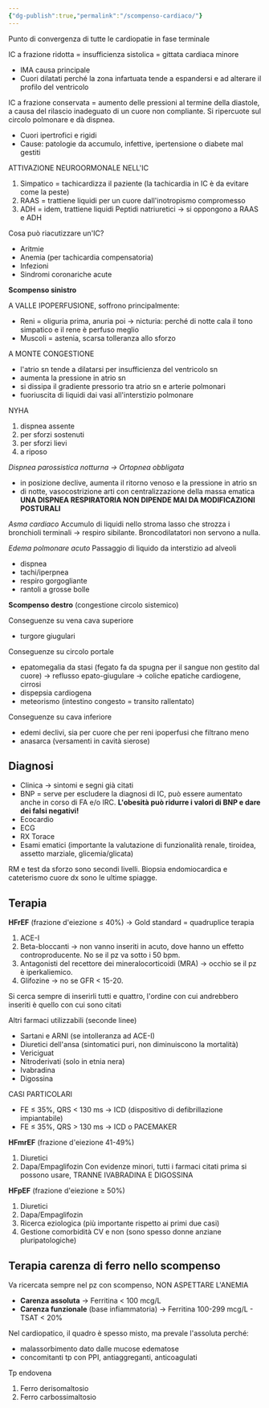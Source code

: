 ```yaml
---
{"dg-publish":true,"permalink":"/scompenso-cardiaco/"}
---
```


Punto di convergenza di tutte le cardiopatie in fase terminale

IC a frazione ridotta = insufficienza sistolica = gittata cardiaca minore
- IMA causa principale
- Cuori dilatati perché la zona infartuata tende a espandersi e ad alterare il profilo del ventricolo

IC a frazione conservata = aumento delle pressioni al termine della diastole, a causa del rilascio inadeguato di un cuore non compliante. Si ripercuote sul circolo polmonare e dà dispnea.
- Cuori ipertrofici e rigidi
- Cause: patologie da accumulo, infettive, ipertensione o diabete mal gestiti

ATTIVAZIONE NEUROORMONALE NELL'IC
1) Simpatico = tachicardizza il paziente (la tachicardia in IC è da evitare come la peste)
2) RAAS = trattiene liquidi per un cuore dall'inotropismo compromesso
3) ADH = idem, trattiene liquidi
Peptidi natriuretici → si oppongono a RAAS e ADH

Cosa può riacutizzare un'IC?
- Aritmie
- Anemia (per tachicardia compensatoria)
- Infezioni
- Sindromi coronariche acute

**Scompenso sinistro**

A VALLE IPOPERFUSIONE, soffrono principalmente:
- Reni = oliguria prima, anuria poi → nicturia: perché di notte cala il tono simpatico e il rene è perfuso meglio
- Muscoli = astenia, scarsa tolleranza allo sforzo

A MONTE CONGESTIONE
- l'atrio sn tende a dilatarsi per insufficienza del ventricolo sn 
- aumenta la pressione in atrio sn
- si dissipa il gradiente pressorio tra atrio sn e arterie polmonari
- fuoriuscita di liquidi dai vasi all'interstizio polmonare

NYHA
1) dispnea assente
2) per sforzi sostenuti
3) per sforzi lievi
4) a riposo

*Dispnea parossistica notturna → Ortopnea obbligata*
- in posizione declive, aumenta il ritorno venoso e la pressione in atrio sn
- di notte, vasocostrizione arti con centralizzazione della massa ematica
**UNA DISPNEA RESPIRATORIA NON DIPENDE MAI DA MODIFICAZIONI POSTURALI**

*Asma cardiaco*
Accumulo di liquidi nello stroma lasso che strozza i bronchioli terminali → respiro sibilante.
Broncodilatatori non servono a nulla.

*Edema polmonare acuto*
Passaggio di liquido da interstizio ad alveoli
- dispnea
- tachi/iperpnea
- respiro gorgogliante
- rantoli a grosse bolle

**Scompenso destro** (congestione circolo sistemico)

Conseguenze su vena cava superiore
- turgore giugulari

Conseguenze su circolo portale
- epatomegalia da stasi (fegato fa da spugna per il sangue non gestito dal cuore) → reflusso epato-giugulare → coliche epatiche cardiogene, cirrosi
- dispepsia cardiogena
- meteorismo (intestino congesto = transito rallentato)

Conseguenze su cava inferiore
* edemi declivi, sia per cuore che per reni ipoperfusi che filtrano meno
* anasarca (versamenti in cavità sierose)

## Diagnosi

- Clinica → sintomi e segni già citati
- BNP = serve per escludere la diagnosi di IC, può essere aumentato anche in corso di FA e/o IRC. **L'obesità può ridurre i valori di BNP e dare dei falsi negativi!**
- Ecocardio
- ECG
- RX Torace
- Esami ematici (importante la valutazione di funzionalità renale, tiroidea, assetto marziale, glicemia/glicata)

RM e test da sforzo sono secondi livelli. Biopsia endomiocardica e cateterismo cuore dx sono le ultime spiagge. 

## Terapia 

**HFrEF** (frazione d'eiezione ≤ 40%) → Gold standard = quadruplice terapia
1) ACE-I
2) Beta-bloccanti → non vanno inseriti in acuto, dove hanno un effetto controproducente. No se il pz va sotto i 50 bpm.
3) Antagonisti del recettore dei mineralocorticoidi (MRA) → occhio se il pz è iperkaliemico.
4) Glifozine → no se GFR < 15-20.

Si cerca sempre di inserirli tutti e quattro, l'ordine con cui andrebbero inseriti è quello con cui sono citati

Altri farmaci utilizzabili (seconde linee)
- Sartani e ARNI (se intolleranza ad ACE-I)
- Diuretici dell'ansa (sintomatici puri, non diminuiscono la mortalità)
- Vericiguat
- Nitroderivati (solo in etnia nera)
- Ivabradina
- Digossina

CASI PARTICOLARI
- FE ≤ 35%, QRS < 130 ms → ICD (dispositivo di defibrillazione impiantabile)
- FE ≤ 35%, QRS > 130 ms → ICD o PACEMAKER

**HFmrEF** (frazione d'eiezione 41-49%)
1) Diuretici
2) Dapa/Empaglifozin
Con evidenze minori, tutti i farmaci citati prima si possono usare, TRANNE IVABRADINA E DIGOSSINA

**HFpEF** (frazione d'eiezione ≥ 50%)
1) Diuretici
2) Dapa/Empaglifozin
3) Ricerca eziologica (più importante rispetto ai primi due casi)
4) Gestione comorbidità CV e non (sono spesso donne anziane pluripatologiche)

## Terapia carenza di ferro nello scompenso

Va ricercata sempre nel pz con scompenso, NON ASPETTARE L'ANEMIA
- **Carenza assoluta** → Ferritina < 100 mcg/L
- **Carenza funzionale** (base infiammatoria) → Ferritina 100-299 mcg/L - TSAT < 20%

Nel cardiopatico, il quadro è spesso misto, ma prevale l'assoluta perché:
- malassorbimento dato dalle mucose edematose
- concomitanti tp con PPI, antiaggreganti, anticoagulati

Tp endovena
1) Ferro derisomaltosio
2) Ferro carbossimaltosio
